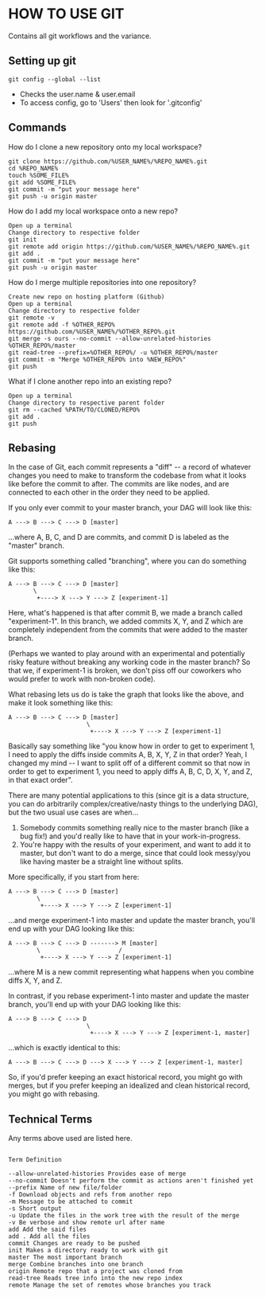 # HOW TO USE GIT

Contains all git workflows and the variance.

## Setting up git

```
git config --global --list
```

- Checks the user.name & user.email
- To access config, go to 'Users' then look for '.gitconfig'

## Commands

How do I clone a new repository onto my local workspace?

```
git clone https://github.com/%USER_NAME%/%REPO_NAME%.git
cd %REPO_NAME%
touch %SOME_FILE%
git add %SOME_FILE%
git commit -m "put your message here"
git push -u origin master
```

How do I add my local workspace onto a new repo?

```
Open up a terminal
Change directory to respective folder
git init
git remote add origin https://github.com/%USER_NAME%/%REPO_NAME%.git
git add .
git commit -m "put your message here"
git push -u origin master
```

How do I merge multiple repositories into one repository?

```
Create new repo on hosting platform (Github)
Open up a terminal
Change directory to respective folder
git remote -v
git remote add -f %OTHER_REPO% https://github.com/%USER_NAME%/%OTHER_REPO%.git
git merge -s ours --no-commit --allow-unrelated-histories %OTHER_REPO%/master
git read-tree --prefix=%OTHER_REPO%/ -u %OTHER_REPO%/master
git commit -m "Merge %OTHER_REPO% into %NEW_REPO%"
git push
```

What if I clone another repo into an existing repo?

```
Open up a terminal
Change directory to respective parent folder
git rm --cached %PATH/TO/CLONED/REPO%
git add .
git push
```

## Rebasing

In the case of Git, each commit represents a "diff" -- a record of whatever changes you need to make to transform the codebase from what it looks like before the commit to after. The commits are like nodes, and are connected to each other in the order they need to be applied.

If you only ever commit to your master branch, your DAG will look like this:

```
A ---> B ---> C ---> D [master]
```

...where A, B, C, and D are commits, and commit D is labeled as the "master" branch.

Git supports something called "branching", where you can do something like this:

```
A ---> B ---> C ---> D [master]
       \
        +----> X ---> Y ---> Z [experiment-1]
```

Here, what's happened is that after commit B, we made a branch called "experiment-1". In this branch, we added commits X, Y, and Z which are completely independent from the commits that were added to the master branch.

(Perhaps we wanted to play around with an experimental and potentially risky feature without breaking any working code in the master branch? So that we, if experiment-1 is broken, we don't piss off our coworkers who would prefer to work with non-broken code).

What rebasing lets us do is take the graph that looks like the above, and make it look something like this:

```
A ---> B ---> C ---> D [master]
                      \
                       +----> X ---> Y ---> Z [experiment-1]
```

Basically say something like "you know how in order to get to experiment 1, I need to apply the diffs inside commits A, B, X, Y, Z in that order? Yeah, I changed my mind -- I want to split off of a different commit so that now in order to get to experiment 1, you need to apply diffs A, B, C, D, X, Y, and Z, in that exact order".

There are many potential applications to this (since git is a data structure, you can do arbitrarily complex/creative/nasty things to the underlying DAG), but the two usual use cases are when...

1. Somebody commits something really nice to the master branch (like a bug fix!) and you'd really like to have that in your work-in-progress.
2. You're happy with the results of your experiment, and want to add it to master, but don't want to do a merge, since that could look messy/you like having master be a straight line without splits.

More specifically, if you start from here:

```
A ---> B ---> C ---> D [master]
        \
         +----> X ---> Y ---> Z [experiment-1]
```

...and merge experiment-1 into master and update the master branch, you'll end up with your DAG looking like this:

```
A ---> B ---> C ---> D -------> M [master]
        \                      /
         +----> X ---> Y ---> Z [experiment-1]
```

...where M is a new commit representing what happens when you combine diffs X, Y, and Z.

In contrast, if you rebase experiment-1 into master and update the master branch, you'll end up with your DAG looking like this:

```
A ---> B ---> C ---> D
                      \
                       +----> X ---> Y ---> Z [experiment-1, master]
```

...which is exactly identical to this:

```
A ---> B ---> C ---> D ---> X ---> Y ---> Z [experiment-1, master]
```

So, if you'd prefer keeping an exact historical record, you might go with merges, but if you prefer keeping an idealized and clean historical record, you might go with rebasing.

## Technical Terms

Any terms above used are listed here.

```

Term Definition

--allow-unrelated-histories Provides ease of merge
--no-commit Doesn't perform the commit as actions aren't finished yet
--prefix Name of new file/folder
-f Download objects and refs from another repo
-m Message to be attached to commit
-s Short output
-u Update the files in the work tree with the result of the merge
-v Be verbose and show remote url after name
add Add the said files
add . Add all the files
commit Changes are ready to be pushed
init Makes a directory ready to work with git
master The most important branch
merge Combine branches into one branch
origin Remote repo that a project was cloned from
read-tree Reads tree info into the new repo index
remote Manage the set of remotes whose branches you track

```

```

```

